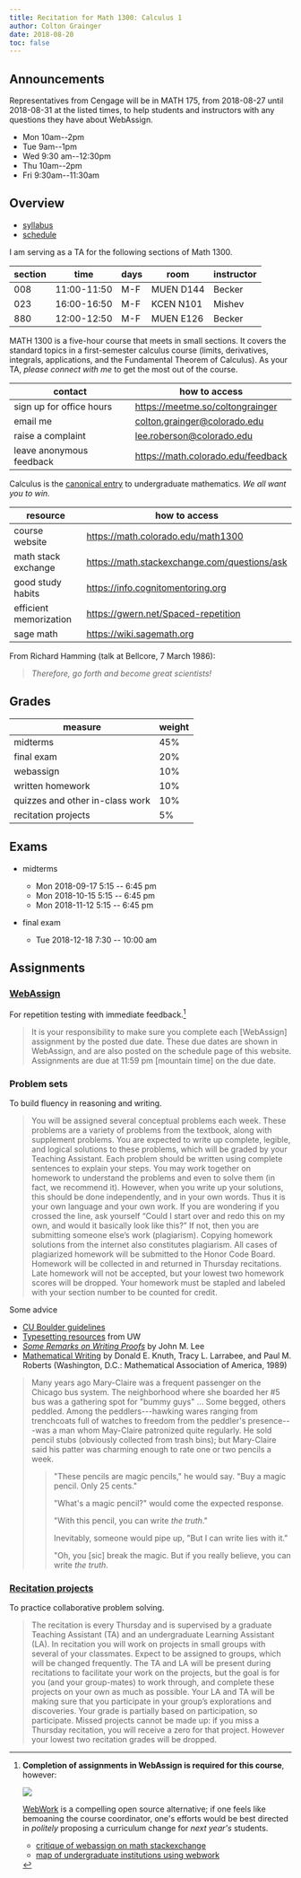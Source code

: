 ```yaml
---
title: Recitation for Math 1300: Calculus 1
author: Colton Grainger
date: 2018-08-20
toc: false
---
```


## Announcements

Representatives from Cengage will be in MATH 175, from 2018-08-27 until 2018-08-31 at the listed times, to help students and instructors with any questions they have about WebAssign.

- Mon 10am--2pm
- Tue 9am--1pm
- Wed 9:30 am--12:30pm
- Thu 10am--2pm
- Fri 9:30am--11:30am

## Overview

- [syllabus](https://math.colorado.edu/math1300/MATH1300SyllabusFall2018.pdf)
- [schedule](https://math.colorado.edu/math1300/1300schedule.html)

I am serving as a TA for the following sections of Math 1300.

section   | time        | days   | room        | instructor   
-------   | ----        | ----   | ----        | --------     
008       | 11:00-11:50   | M-F    | MUEN D144   | Becker       
023       | 16:00-16:50   | M-F    | KCEN N101   | Mishev       
880       | 12:00-12:50   | M-F    | MUEN E126   | Becker       

MATH 1300 is a five-hour course that meets in small sections. It covers the standard topics in a first-semester calculus course (limits, derivatives, integrals, applications, and the Fundamental Theorem of Calculus). As your TA, *please connect with me* to get the most out of the course.

contact | how to access
--- | ---
sign up for office hours | <https://meetme.so/coltongrainger>
email me | [colton.grainger@colorado.edu](mailto:colton.grainger@colorado.edu)
raise a complaint | [lee.roberson@colorado.edu](mailto:lee.roberson@colorado.edu)
leave anonymous feedback | <https://math.colorado.edu/feedback>

Calculus is the [canonical entry](calculus/overview) to undergraduate mathematics. *We all want you to win.*

resource | how to access
--- | ---
course website | <https://math.colorado.edu/math1300>
math stack exchange | <https://math.stackexchange.com/questions/ask>
good study habits | <https://info.cognitomentoring.org>
efficient memorization | <https://gwern.net/Spaced-repetition>
sage math | <https://wiki.sagemath.org>

From Richard Hamming (talk at Bellcore, 7 March 1986):

> *Therefore, go forth and become great scientists!*

## Grades 

measure | weight
--- | ---
midterms  | 45%
final exam  | 20%
webassign  | 10%
written homework  | 10%
quizzes and other in-class work  | 10%
recitation projects  | 5%

## Exams

- midterms

    - Mon 2018-09-17 5:15 -- 6:45 pm
    - Mon 2018-10-15 5:15 -- 6:45 pm
    - Mon 2018-11-12 5:15 -- 6:45 pm

- final exam

    - Tue 2018-12-18 7:30 -- 10:00 am

## Assignments

### [WebAssign](https://www.webassign.net/colorado/login.html)

For repetition testing with immediate feedback.[^K]

> It is your responsibility to make sure you complete each [WebAssign] assignment by the posted due date. These due dates are shown in WebAssign, and are also posted on the schedule page of this website. Assignments are due at 11:59 pm [mountain time] on the due date.

### Problem sets

To build fluency in reasoning and writing.

> You will be assigned several conceptual problems each week. These problems are a variety of problems from the textbook, along with supplement problems. You are expected to write up complete, legible, and logical solutions to these problems, which will be graded by your Teaching Assistant. Each problem should be written using complete sentences to explain your steps. You may work together on homework to understand the problems and even to solve them (in fact, we recommend it). However, when you write up your solutions, this should be done independently, and in your own words. Thus it is your own language and your own work. If you are wondering if you crossed the line, ask yourself “Could I start over and redo this on my own, and would it basically look like this?” If not, then you are submitting someone else’s work (plagiarism). Copying homework solutions from the internet also constitutes plagiarism. All cases of plagiarized homework will be submitted to the Honor Code Board. Homework will be collected in and returned in Thursday recitations. Late homework will not be accepted, but your lowest two homework scores will be dropped. Your homework must be stapled and labeled with your section number to be counted for credit.

Some advice

- [CU Boulder guidelines](https://math.colorado.edu/math1300/Examples%20of%20how%20to%20write%20solutions.pdf)
- [Typesetting resources](https://sites.math.washington.edu/~lee/Writing/typesetting.html) from UW
- *[Some Remarks on Writing Proofs](https://sites.math.washington.edu/~lee/Writing/writing-proofs.pdf)* by John M. Lee
- [Mathematical Writing](jmlr.csail.mit.edu/reviewing-papers/knuth_mathematical_writing.pdf) by Donald E. Knuth, Tracy L. Larrabee, and Paul M. Roberts (Washington, D.C.: Mathematical Association of America, 1989)

> Many years ago Mary-Claire was a frequent passenger on the Chicago bus system. The neighborhood where she boarded her #5 bus was a gathering spot for "bummy guys" ... Some begged, others peddled. Among the peddlers---hawking wares ranging from trenchcoats full of watches to freedom from the peddler's presence---was a man whom May-Claire patronized quite regularly. He sold pencil stubs (obviously collected from trash bins); but Mary-Claire said his patter was charming enough to rate one or two pencils a week.
>
> > "These pencils are magic pencils," he would say. "Buy a magic pencil. Only 25 cents."
> > 
> > "What's a magic pencil?" would come the expected response.
> > 
> > "With this pencil, you can write *the truth*."
> > 
> > Inevitably, someone would pipe up, "But I can write lies with it."
> >
> > "Oh, you [sic] break the magic. But if you really believe, you can write *the truth*.


### [Recitation projects](https://math.colorado.edu/math1300/1300projects.html)

To practice collaborative problem solving.

> The recitation is every Thursday and is supervised by a graduate Teaching Assistant (TA) and an undergraduate Learning Assistant (LA). In recitation you will work on projects in small groups with several of your classmates. Expect to be assigned to groups, which will be changed frequently. The TA and LA will be present during recitations to facilitate your work on the projects, but the goal is for you (and your group-mates) to work through, and complete these projects on your own as much as possible. Your LA and TA will be making sure that you participate in your group’s explorations and discoveries. Your grade is partially based on participation, so participate. Missed projects cannot be made up: if you miss a Thursday recitation, you will receive a zero for that project. However your lowest two recitation grades will be dropped.

[^K]: **Completion of assignments in WebAssign is required for this course**, however:

    [![](https://upload.wikimedia.org/wikipedia/commons/f/f9/Open-textbooks.png)](https://en.wikipedia.org/wiki/Open_textbook)

    [WebWork](http://webwork.maa.org/index.html) is a compelling open source alternative; if one feels like bemoaning the course coordinator, one's efforts would be best directed in *politely* proposing a curriculum change for *next year's* students.

    - [critique of webassign on math stackexchange](https://math.stackexchange.com/questions/479883/online-homework-testing-systems)
    - [map of undergraduate institutions using webwork](http://webwork.maa.org/wiki/WeBWorK_Sites)
